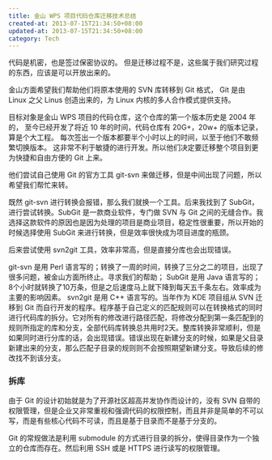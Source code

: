 ```yaml
---
title: 金山 WPS 项目代码仓库迁移技术总结
created-at: 2013-07-15T21:34:50+08:00
updated-at: 2013-07-15T21:34:50+08:00
category: Tech
---
```


代码是机密，也是签过保密协议的。
但是迁移过程不是，这些属于我们研究过程的东西，应该是可以开放出来的。

金山方面希望我们帮助他们将原本使用的 SVN 库转移到 Git 格式，
Git 是由 Linux 之父 Linus 创造出来的，为 Linux 内核的多人合作模式提供支持。

目标对象是金山 WPS 项目的代码仓库，这个仓库的第一个版本历史是 2004 年的，
至今已经开发了将近 10 年的时间，代码仓库有 20G+，20w+ 的版本记录，算是个大工程。
每次签出一个版本都要半个小时以上的时间，以至于他们不敢频繁切换版本。
这非常不利于敏捷的进行开发。所以他们决定要迁移整个项目到更为快捷和自由方便的 Git 上来。

他们尝试自己使用 Git 的官方工具 git-svn 来做迁移，但是中间出现了问题，所以希望我们帮忙来转。

既然 git-svn 进行转换会报错，那么我们就换一个工具。后来我找到了 SubGit，进行尝试转换。SubGit 是一款商业软件，专门做 SVN 与 Git 之间的无缝合作。我选择这款软件的原因也是因为处理的项目是商业项目，稳定性很重要，所以开始的时候选择使用 SubGit 来进行转换，但是效率很快成为项目进度的瓶颈。

后来尝试使用 svn2git 工具，效率非常高，但是直接分库也会出现错误。

git-svn 是用 Perl 语言写的；转换了一周的时间，转换了三分之二的项目，出现了很多问题，被金山方面所终止。寻求我们的帮助；
SubGit 是用 Java 语言写的；8个小时就转换了10万条，但是之后速度马上就下降到每天五千条左右。效率成为主要的影响因素。
svn2git 是用 C++ 语言写的。当年作为 KDE 项目组从 SVN 迁移到 Git 而自行开发的程序。程序基于自己定义的匹配规则可以在转换格式的同时进行代码库的拆分。它对所有的修改进行路径匹配，将修改分配到第一条匹配到的规则所指定的库和分支，全部代码库转换总共用时2天。整库转换非常顺利，但是如果同时进行分库的话，会出现错误。错误出现在新建分支的时候，如果是父目录新建出来的分支，那么匹配子目录的规则则不会按照期望新建分支。导致后续的修改找不到该分支。

### 拆库

由于 Git 的设计初始就是为了开源社区超高并发协作而设计的，没有 SVN 自带的权限管理，但是企业又非常重视和强调代码的权限控制，而且并非是简单的不可以写，而是有些核心代码不可读，而且是基于目录而不是基于分支的。

Git 的常规做法是利用 submodule 的方式进行目录的拆分，使得目录作为一个独立的仓库而存在。然后利用 SSH 或是 HTTPS 进行读写的权限管理。




